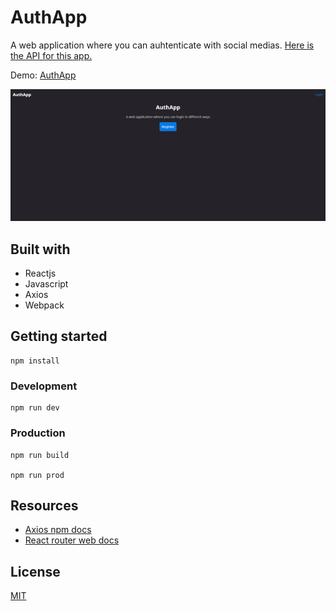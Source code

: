 # AuthApp

A web application where you can auhtenticate with social medias. [Here is the API for this app.](https://github.com/rogeliosamuel621/Authentication-App-API)

Demo: [AuthApp](https://authapp-rs.netlify.app/)

![Project screenshot](./Docs/screeshot.png 'Project screenshot')

## Built with

- Reactjs
- Javascript
- Axios
- Webpack

## Getting started

```
npm install
```

### Development

```
npm run dev
```

### Production

```
npm run build

npm run prod
```

## Resources

- [Axios npm docs](https://www.npmjs.com/package/axios)
- [React router web docs](https://reactrouter.com/web/guides/quick-start)

## License

[MIT](https://choosealicense.com/licenses/mit/)
